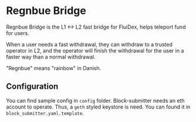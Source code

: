 # Regnbue Bridge

Regnbue Bridge is the L1 <-> L2 fast bridge for FluiDex, helps teleport fund for users.

When a user needs a fast withdrawal, they can withdraw to a trusted operator in L2, and the operator will finish the withdrawal for the user in a faster way than a normal withdrawal.

"Regnbue" means "rainbow" in Danish.

## Configuration

You can find sample config in `config` folder. Block-submitter needs an eth account to operate.
Thus, a `geth` styled keystore is need. You can found it in `block_submitter.yaml.template`.